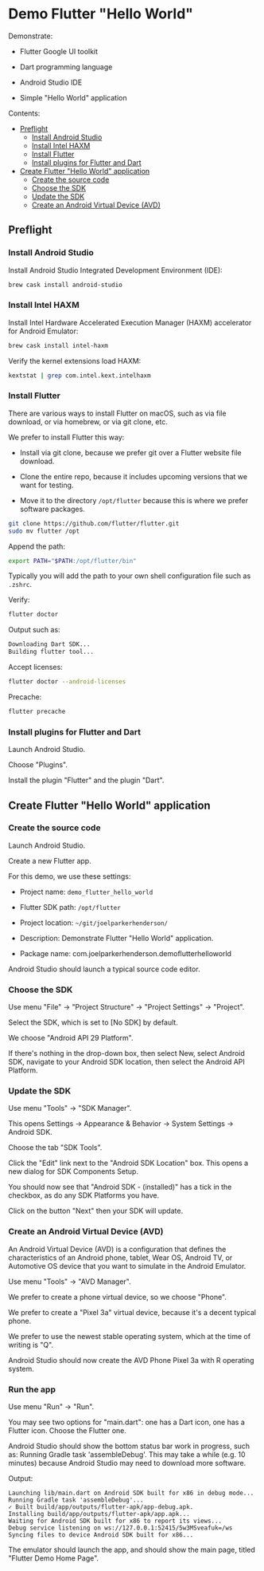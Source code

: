 # Demo Flutter "Hello World"

Demonstrate:

* Flutter Google UI toolkit

* Dart programming language

* Android Studio IDE

* Simple "Hello World" application


Contents:

* [Preflight](#preflight)
  * [Install Android Studio](#install-android-studio)
  * [Install Intel HAXM](#install-intel-haxm)
  * [Install Flutter](#install-flutter)
  * [Install plugins for Flutter and Dart](#install-plugins-for-flutter-and-dart)
* [Create Flutter "Hello World" application](#create-flutter-hello-world-application)
  * [Create the source code](#create-the-source-code)
  * [Choose the SDK](#choose-the-sdk)
  * [Update the SDK](#update-the-sdk)
  * [Create an Android Virtual Device (AVD)](#create-an-android-virtual-device-avd)


## Preflight


### Install Android Studio

Install Android Studio Integrated Development Environment (IDE):

```sh
brew cask install android-studio
```


### Install Intel HAXM

Install Intel Hardware Accelerated Execution Manager (HAXM) accelerator for Android Emulator:

```sh
brew cask install intel-haxm
```

Verify the kernel extensions load HAXM:

```sh
kextstat | grep com.intel.kext.intelhaxm 
```


### Install Flutter

There are various ways to install Flutter on macOS, such as via file download, or via homebrew, or via git clone, etc. 

We prefer to install Flutter this way:

* Install via git clone, because we prefer git over a Flutter website file download.

* Clone the entire repo, because it includes upcoming versions that we want for testing.

* Move it to the directory `/opt/flutter` because this is where we prefer software packages.


```sh
git clone https://github.com/flutter/flutter.git
sudo mv flutter /opt
```

Append the path:

```sh
export PATH="$PATH:/opt/flutter/bin"
```

Typically you will add the path to your own shell configuration file such as `.zshrc`.


Verify:

```sh
flutter doctor
```

Output such as:

```sh
Downloading Dart SDK...
Building flutter tool...
```

Accept licenses:

```sh
flutter doctor --android-licenses
```

Precache:

```sh
flutter precache
```


### Install plugins for Flutter and Dart

Launch Android Studio.

Choose "Plugins".

Install the plugin "Flutter" and the plugin "Dart".


## Create Flutter "Hello World" application


### Create the source code

Launch Android Studio.

Create a new Flutter app.

For this demo, we use these settings:

* Project name: `demo_flutter_hello_world`

* Flutter SDK path: `/opt/flutter`

* Project location: `~/git/joelparkerhenderson/`

* Description: Demonstrate Flutter "Hello World" application.

* Package name: com.joelparkerhenderson.demoflutterhelloworld

Android Studio should launch a typical source code editor.


### Choose the SDK

Use menu "File" -> "Project Structure" -> "Project Settings" -> "Project".

Select the SDK, which is set to [No SDK] by default.

We choose "Android API 29 Platform".

If there's nothing in the drop-down box, then select New, select Android SDK, navigate to your Android SDK location, then select the Android API <version> Platform.


### Update the SDK

Use menu "Tools" -> "SDK Manager".

This opens Settings -> Appearance & Behavior -> System Settings -> Android SDK.

Choose the tab "SDK Tools".

Click the "Edit" link next to the "Android SDK Location" box. This opens a new dialog for SDK Components Setup.

You should now see that "Android SDK - (installed)" has a tick in the checkbox, as do any SDK Platforms you have. 

Click on the button "Next" then your SDK will update.


### Create an Android Virtual Device (AVD)

An Android Virtual Device (AVD) is a configuration that defines the characteristics of an Android phone, tablet, Wear OS, Android TV, or Automotive OS device that you want to simulate in the Android Emulator. 

Use menu "Tools" -> "AVD Manager".

We prefer to create a phone virtual device, so we choose "Phone".

We prefer to create a "Pixel 3a" virtual device, because it's a decent typical phone.

We prefer to use the newest stable operating system, which at the time of writing is "Q".

Android Studio should now create the AVD Phone Pixel 3a with R operating system.


### Run the app

Use menu "Run" -> "Run".

You may see two options for "main.dart": one has a Dart icon, one has a Flutter icon. Choose the Flutter one.

Android Studio should show the bottom status bar work in progress, such as: Running Gradle task 'assembleDebug'. This may take a while (e.g. 10 minutes) because Android Studio may need to download more software.

Output:

```
Launching lib/main.dart on Android SDK built for x86 in debug mode...
Running Gradle task 'assembleDebug'...
✓ Built build/app/outputs/flutter-apk/app-debug.apk.
Installing build/app/outputs/flutter-apk/app.apk...
Waiting for Android SDK built for x86 to report its views...
Debug service listening on ws://127.0.0.1:52415/5w3MSveafuk=/ws
Syncing files to device Android SDK built for x86...
```

The emulator should launch the app, and should show the main page, titled "Flutter Demo Home Page".
